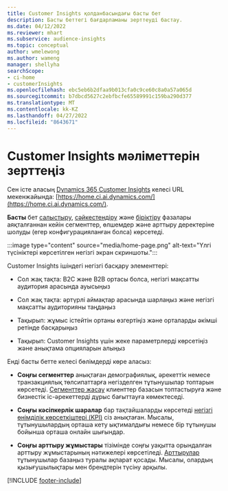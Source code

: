```yaml
---
title: Customer Insights қолданбасындағы басты бет
description: Басты беттегі бағдарламаны зерттеуді бастау.
ms.date: 04/12/2022
ms.reviewer: mhart
ms.subservice: audience-insights
ms.topic: conceptual
author: wmelewong
ms.author: wameng
manager: shellyha
searchScope:
- ci-home
- customerInsights
ms.openlocfilehash: ebc5eb6b2dfaa9b013cfa0c9ce60c8a0a57a065d
ms.sourcegitcommit: b7dbcd5627c2ebfbcfe65589991c159ba290d377
ms.translationtype: MT
ms.contentlocale: kk-KZ
ms.lasthandoff: 04/27/2022
ms.locfileid: "8643671"
---
```

# <a name="explore-customer-insights"></a>Customer Insights мәліметтерін зерттеңіз

Сен істе аласың [Dynamics 365 Customer Insights](https://home.ci.ai.dynamics.com/) келесі URL мекенжайында: [https://home.ci.ai.dynamics.com/](https://home.ci.ai.dynamics.com/).

**Басты** бет [салыстыру](map-entities.md), [сәйкестендіру](match-entities.md) және [біріктіру](merge-entities.md) фазалары аяқталғаннан кейін сегменттер, өлшемдер және арттыру деректеріне шолуды (егер конфигурацияланған болса) көрсетеді.

:::image type="content" source="media/home-page.png" alt-text="Үлгі түсініктері көрсетілген негізгі экран скриншоты.":::

Customer Insights ішіндегі негізгі басқару элементтері:

- Сол жақ тақта: B2C және B2B ортасы болса, негізгі мақсатты аудитория арасында ауысыңыз

- Сол жақ тақта: әртүрлі аймақтар арасында шарлаңыз және негізгі мақсатты аудиторияны таңдаңыз

- Тақырып: жұмыс істейтін ортаны өзгертіңіз және орталарды әкімші ретінде басқарыңыз

- Тақырып: Customer Insights үшін жеке параметрлерді көрсетіңіз және анықтама опцияларын алыңыз

Енді басты бетте келесі бөлімдерді көре аласыз:

- **Соңғы сегменттер** анықтаған демографиялық, әрекеттік немесе транзакциялық төлсипаттарға негізделген тұтынушылар топтарын көрсетеді. [Сегменттер жасау](segments.md) клиенттер базасын топтастыруға және бизнестік іс-әрекеттерді дұрыс бағыттауға көмектеседі.

- **Соңғы кәсіпкерлік шаралар** бар тақтайшаларды көрсетеді [негізгі өнімділік көрсеткіштері (KPI)](measures.md) сіз анықтаған. Мысалы, тұтынушылардың орташа кету ықтималдығы немесе бір тұтынушы бойынша орташа онлайн шығындар.

- **Соңғы арттыру жұмыстары** тізімінде соңғы уақытта орындалған арттыру жұмыстарының нәтижелері көрсетіледі. [Арттырулар](enrichment-hub.md) тұтынушылар базаңыз туралы ақпарат қосады. Мысалы, олардың қызығушылықтары мен брендтерін түсіну арқылы.


[!INCLUDE [footer-include](includes/footer-banner.md)]
